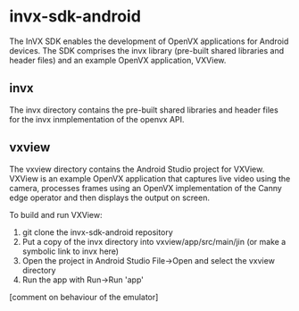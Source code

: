 invx-sdk-android
================

The InVX SDK enables the development of OpenVX applications for Android devices. The SDK comprises the invx library (pre-built shared libraries and header files) and an example OpenVX application, VXView. 

invx
----

The invx directory contains the pre-built shared libraries and header files for the invx inmplementation of the openvx API. 

vxview
------

The vxview directory contains the Android Studio project for VXView. VXView is an example OpenVX application that captures live video using the camera, processes frames using an OpenVX implementation of the Canny edge operator and then displays the output on screen.

To build and run VXView:

1. git clone the invx-sdk-android repository
2. Put a copy of the invx directory into vxview/app/src/main/jin (or make a symbolic link to invx here)
3. Open the project in Android Studio File->Open and select the vxview directory
4. Run the app with Run->Run 'app'

[comment on behaviour of the emulator]
